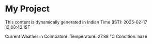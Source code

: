 # My Project

This content is dynamically generated in Indian Time (IST): 2025-02-17 12:08:42 IST


Current Weather in Coimbatore:
Temperature: 27.88 °C
Condition: haze
